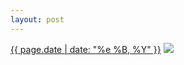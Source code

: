 ```yaml
---
layout: post
---
```


<p>
  <time><a href="/34">{{ page.date | date: "%e %B, %Y" }}</a></time>
  <a href="/34"><img src="{{ site.assets_url }}/34.jpg"/></a>
</p>
